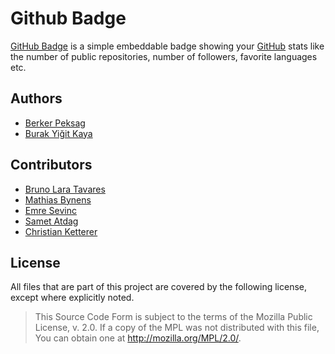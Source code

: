 # Github Badge

[GitHub Badge][ghb] is a simple embeddable badge showing your [GitHub][github] stats
like the number of public repositories, number of followers, favorite languages etc.

[github]: http://github.com
[ghb]: http://githubbadge.appspot.com/

## Authors

* [Berker Peksag](https://github.com/berkerpeksag)
* [Burak Yiğit Kaya](https://github.com/BYK)

## Contributors

* [Bruno Lara Tavares](https://github.com/bltavares)
* [Mathias Bynens](https://github.com/mathiasbynens)
* [Emre Sevinc](https://github.com/emres)
* [Samet Atdag](https://github.com/samet)
* [Christian Ketterer](https://github.com/cketti)

## License

All files that are part of this project are covered by the following license,
except where explicitly noted.

> This Source Code Form is subject to the terms of the Mozilla Public
> License, v. 2.0. If a copy of the MPL was not distributed with this
> file, You can obtain one at http://mozilla.org/MPL/2.0/.
